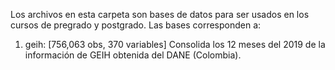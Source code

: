 Los archivos en esta carpeta son bases de datos para ser usados en los cursos de pregrado y postgrado.  Las bases corresponden a:

1.  geih:  [756,063 obs, 370 variables] Consolida los 12 meses del 2019 de la información de GEIH obtenida del DANE (Colombia).  
